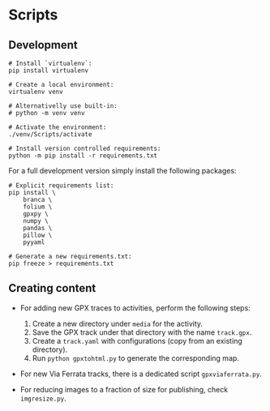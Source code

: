 # Scripts

## Development

```shell
# Install `virtualenv`:
pip install virtualenv

# Create a local environment:
virtualenv venv

# Alternativelly use built-in:
# python -m venv venv

# Activate the environment:
./venv/Scripts/activate

# Install version controlled requirements:
python -m pip install -r requirements.txt
```

For a full development version simply install the following packages:

```shell
# Explicit requirements list:
pip install \
    branca \
    folium \
    gpxpy \
    numpy \
    pandas \
    pillow \
    pyyaml

# Generate a new requirements.txt:
pip freeze > requirements.txt
```

## Creating content

- For adding new GPX traces to activities, perform the following steps:

    1. Create a new directory under `media` for the activity.
    1. Save the GPX track under that directory with the name `track.gpx`.
    1. Create a `track.yaml` with configurations (copy from an existing directory).
    1. Run `python gpxtohtml.py` to generate the corresponding map.

- For new Via Ferrata tracks, there is a dedicated script `gpxviaferrata.py`.

- For reducing images to a fraction of size for publishing, check `imgresize.py`.
